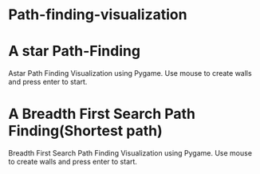 # Path-finding-visualization

# A star Path-Finding
Astar Path Finding Visualization using Pygame.
Use mouse to create walls and press enter to start.

# A Breadth First Search Path Finding(Shortest path)
Breadth First Search Path Finding Visualization using Pygame.
Use mouse to create walls and press enter to start.
